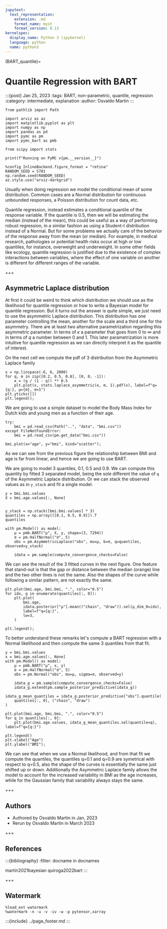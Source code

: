 ```yaml
---
jupytext:
  text_representation:
    extension: .md
    format_name: myst
    format_version: 0.13
kernelspec:
  display_name: Python 3 (ipykernel)
  language: python
  name: python3
---
```


(BART_quantile)=
# Quantile Regression with BART
:::{post} Jan 25, 2023
:tags: BART, non-parametric, quantile, regression 
:category: intermediate, explanation
:author: Osvaldo Martin
:::

```{code-cell} ipython3
from pathlib import Path

import arviz as az
import matplotlib.pyplot as plt
import numpy as np
import pandas as pd
import pymc as pm
import pymc_bart as pmb

from scipy import stats

print(f"Running on PyMC v{pm.__version__}")
```

```{code-cell} ipython3
%config InlineBackend.figure_format = "retina"
RANDOM_SEED = 5781
np.random.seed(RANDOM_SEED)
az.style.use("arviz-darkgrid")
```

Usually when doing regression we model the conditional mean of some distribution. Common cases are a Normal distribution for continuous unbounded responses, a Poisson distribution for count data, etc.

Quantile regression, instead estimates a conditional quantile of the response variable. If the quantile is 0.5, then we will be estimating the median (instead of the mean), this could be useful as a way of performing robust regression, in a similar fashion as using a Student-t distribution instead of a Normal. But for some problems we actually care of the behavior of the response away from the mean (or median). For example, in medical research, pathologies or potential health risks occur at high or low quantiles, for instance, overweight and underweight. In some other fields like ecology, quantile regression is justified due to the existence of complex interactions between variables, where the effect of one variable on another is different for different ranges of the variable.

+++

## Asymmetric Laplace distribution

At first it could be weird to think which distribution we should use as the likelihood for quantile regression or how to write a Bayesian model for quantile regression. But it turns out the answer is quite simple, we just need to use the asymmetric Laplace distribution. This distribution has one parameter controlling the mean, another for the scale and a third one for the asymmetry. There are at least two alternative parametrization regarding this asymmetric parameter. In terms of $\kappa$ a parameter that goes from 0 to $\infty$ and in terms of $q$ a number between 0 and 1. This later parametrization is more intuitive for quantile regression as we can directly interpret it as the quantile of interest.

On the next cell we compute the pdf of 3 distribution from the Asymmetric Laplace family

```{code-cell} ipython3
x = np.linspace(-6, 6, 2000)
for q, m in zip([0.2, 0.5, 0.8], [0, 0, -1]):
    κ = (q / (1 - q)) ** 0.5
    plt.plot(x, stats.laplace_asymmetric(κ, m, 1).pdf(x), label=f"q={q:}, μ={m}, σ=1")
plt.yticks([])
plt.legend();
```

We are going to use a simple dataset to model the Body Mass Index for Dutch kids and young men as a function of their age.

```{code-cell} ipython3
try:
    bmi = pd.read_csv(Path("..", "data", "bmi.csv"))
except FileNotFoundError:
    bmi = pd.read_csv(pm.get_data("bmi.csv"))

bmi.plot(x="age", y="bmi", kind="scatter");
```

As we can see from the previous figure the relationship between BMI and age is far from linear, and hence we are going to use BART.

We are going to model 3 quantiles, 0.1, 0.5 and 0.9. We can compute this quantity by fitted 3 separated model,  being the sole different the value of `q` of the Asymmetric Laplace distribution. Or we can stack the observed values as in `y_stack` and fit a single model. 

```{code-cell} ipython3
y = bmi.bmi.values
X = bmi.age.values[:, None]


y_stack = np.stack([bmi.bmi.values] * 3)
quantiles = np.array([[0.1, 0.5, 0.9]]).T
quantiles
```

```{code-cell} ipython3
with pm.Model() as model:
    μ = pmb.BART("μ", X, y, shape=(3, 7294))
    σ = pm.HalfNormal("σ", 5)
    obs = pm.AsymmetricLaplace("obs", mu=μ, b=σ, q=quantiles, observed=y_stack)

    idata = pm.sample(compute_convergence_checks=False)
```

We can see the result of the 3 fitted curves in the next figure. One feature that stand-out is that the gap or distance between the median (orange) line and the two other lines is not the same. Also the shapes of the curve while following a similar pattern, are not exactly the same.

```{code-cell} ipython3
plt.plot(bmi.age, bmi.bmi, ".", color="0.5")
for idx, q in enumerate(quantiles[:, 0]):
    plt.plot(
        bmi.age,
        idata.posterior["μ"].mean(("chain", "draw")).sel(μ_dim_0=idx),
        label=f"q={q:}",
        lw=3,
    )

plt.legend();
```

 To better understand these remarks let's compute a BART regression with a Normal likelihood and then compute the same 3 quantiles from that fit. 

```{code-cell} ipython3
y = bmi.bmi.values
x = bmi.age.values[:, None]
with pm.Model() as model:
    μ = pmb.BART("μ", x, y)
    σ = pm.HalfNormal("σ", 5)
    obs = pm.Normal("obs", mu=μ, sigma=σ, observed=y)

    idata_g = pm.sample(compute_convergence_checks=False)
    idata_g.extend(pm.sample_posterior_predictive(idata_g))
```

```{code-cell} ipython3
idata_g_mean_quantiles = idata_g.posterior_predictive["obs"].quantile(
    quantiles[:, 0], ("chain", "draw")
)
```

```{code-cell} ipython3
plt.plot(bmi.age, bmi.bmi, ".", color="0.5")
for q in quantiles[:, 0]:
    plt.plot(bmi.age.values, idata_g_mean_quantiles.sel(quantile=q), label=f"q={q:}")

plt.legend()
plt.xlabel("Age")
plt.ylabel("BMI");
```

We can see that when we use a Normal likelihood, and from that fit we compute the quantiles, the quantiles  q=0.1 and q=0.9 are symetrical with respect to q=0.5, also the shape of the curves is essentially the same just shifted up or down. Additionally the Asymmetric Laplace family allows the model to account for the increased variability in BMI as the age increases, while for the Gaussian family that variability always stays the same.

+++

## Authors
* Authored by Osvaldo Martin in Jan, 2023
* Rerun by Osvaldo Martin in March 2023

+++

## References

:::{bibliography}
:filter: docname in docnames

martin2021bayesian
quiroga2022bart
:::

+++

## Watermark

```{code-cell} ipython3
%load_ext watermark
%watermark -n -u -v -iv -w -p pytensor,xarray
```

:::{include} ../page_footer.md
:::
